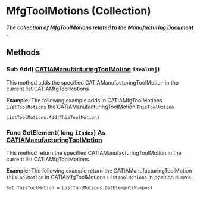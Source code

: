 # MfgToolMotions (Collection)

**_The collection of MfgToolMotions related to the Manufacturing Document ._**

## Methods

### Sub **Add**( [CATIAManufacturingToolMotion](../ManufacturingInterfaces/interface_ManufacturingToolMotion_113852.md)  `iRealObj`)

This method adds the specified CATIAManufacturingToolMotion in the current list CATIAMfgToolMotions.

**Example:**     The following example adds in CATIAMfgToolMotions `ListToolMotions` the CATIAManufacturingToolMotion `ThisToolMotion`

```VBScript
ListToolMotions.Add(ThisToolMotion)

```

### Func **GetElement**( long  `iIndex`) As [CATIAManufacturingToolMotion](../ManufacturingInterfaces/interface_ManufacturingToolMotion_113852.md)

This method return the specified CATIAManufacturingToolMotion in the current list CATIAMfgToolMotions.

**Example:**     The following example return the CATIAManufacturingToolMotion `ThisToolMotion` in CATIAMfgToolMotions `ListToolMotions` in position `NumPos`:

```VBScript
Set ThisToolMotion = ListToolMotions.GetElement(Numpos)

```